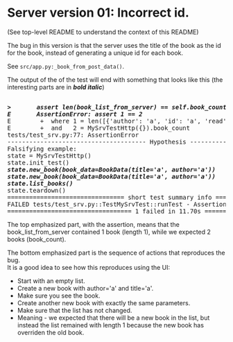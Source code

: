 # Server version 01: Incorrect id.
(See top-level README to understand the context of this README)

The bug in this version is that the server uses the title of the book as the id
for the book, instead of generating a unique id for each book.

See `src/app.py:_book_from_post_data()`.

The output of the of the test will end with something that looks like this
(the interesting parts are in ***bold italic***)

<!-- <style>
pre span{
    color:red;
    font-weight:bold;
}
</style> -->

<pre>
<b><i>
&gt;       assert len(book_list_from_server) == self.book_count
E       AssertionError: assert 1 == 2</i></b>
E        +  where 1 = len([{'author': 'a', 'id': 'a', 'read': False, 'title': 'a'}])
E        +  and   2 = MySrvTestHttp({}).book_count
tests/test_srv.py:77: AssertionError
-------------------------------------- Hypothesis ---------------------------------------
Falsifying example:
state = MySrvTestHttp()
state.init_test()
<b><i>state.new_book(book_data=BookData(title='a', author='a'))
state.new_book(book_data=BookData(title='a', author='a'))
state.list_books()</i></b>
state.teardown()
================================ short test summary info ================================
FAILED tests/test_srv.py::TestMySrvTest::runTest - AssertionError: assert 1 == 2
================================== 1 failed in 11.70s ===================================
</pre>

The top emphasized part, with the assertion, means that the book_list_from_server contained 1 book (length 1), while we expected 2 books (book_count).

The bottom emphasized part is the sequence of actions that reproduces the bug.<br>
It is a good idea to see how this reproduces using the UI:
- Start with an empty list.
- Create a new book with author='a' and title='a'.
- Make sure you see the book.
- Create another new book with exactly the same parameters.
- Make sure that the list has not changed.
- Meaning - we expected that there will be a new book in the list, but instead the list remained with length 1 because the new book has overriden the old book.
